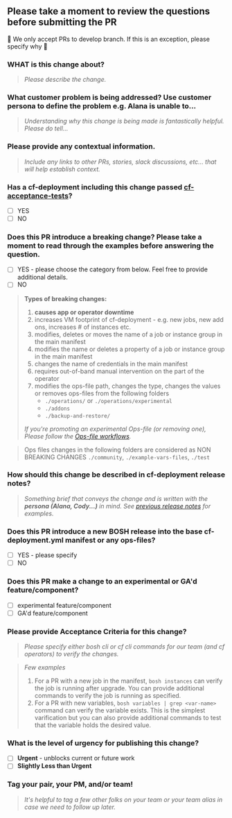 ## Please take a moment to review the questions before submitting the PR

🚫 We only accept PRs to develop branch. If this is an exception, please specify why 🚫

### WHAT is this change about?

> _Please describe the change._

### What customer problem is being addressed? Use customer persona to define the problem e.g. Alana is unable to...

> _Understanding why this change is being made is fantastically helpful. Please do tell..._

### Please provide any contextual information.

> _Include any links to other PRs, stories, slack discussions, etc... that will help establish context._

### Has a cf-deployment including this change passed [cf-acceptance-tests](https://github.com/cloudfoundry/cf-acceptance-tests)?

- [ ] YES
- [ ] NO

### Does this PR introduce a breaking change? Please take a moment to read through the examples before answering the question.

- [ ] YES - please choose the category from below. Feel free to provide additional details.
- [ ] NO

> **Types of breaking changes:**
> 1. **causes app or operator downtime**
> 2. increases VM footprint of cf-deployment - e.g. new jobs, new add ons, increases # of instances etc.
> 3. modifies, deletes or moves the name of a job or instance group in the main manifest
> 4. modifies the name or deletes a property of a job or instance group in the main manifest
> 5. changes the name of credentials in the main manifest
> 6. requires out-of-band manual intervention on the part of the operator
> 7. modifies the ops-file path, changes the type, changes the values or removes ops-files from the following folders
>    - `./operations/` or `./operations/experimental`
>    - `./addons`
>    - `./backup-and-restore/`
>
> _If you're promoting an experimental Ops-file (or removing one), Please follow the [Ops-file workflows](https://github.com/cloudfoundry/cf-deployment/blob/main/ops-file-promotion-workflow.md)._

> Ops files changes in the following folders are considered as NON BREAKING CHANGES
> `./community`, `./example-vars-files`, `./test`

### How should this change be described in cf-deployment release notes?

> _Something brief that conveys the change and is written with the **persona (Alana, Cody...)** in mind. See [previous release notes](https://github.com/cloudfoundry/cf-deployment/releases) for examples._

### Does this PR introduce a new BOSH release into the base cf-deployment.yml manifest or any ops-files?

- [ ] YES - please specify
- [ ] NO

### Does this PR make a change to an experimental or GA'd feature/component?

- [ ] experimental feature/component
- [ ] GA'd feature/component

### Please provide Acceptance Criteria for this change?

> _Please specify either bosh cli or cf cli commands for our team (and cf operators) to verify the changes._

> _Few examples_
> 1. For a PR with a new job in the manifest, `bosh instances` can verify the job is running after upgrade. You can provide additional commands to verify the job is running as specified.
> 2. For a PR with new variables, `bosh variables | grep <var-name>` command can verify the variable exists. This is the simplest varification but you can also provide additional commands to test that the variable holds the desired value.

### What is the level of urgency for publishing this change?

- [ ] **Urgent** - unblocks current or future work
- [ ] **Slightly Less than Urgent**

### Tag your pair, your PM, and/or team!

> _It's helpful to tag a few other folks on your team or your team alias in case we need to follow up later._
